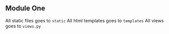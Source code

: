 ## Module One ##

All static files goes to `static`
All html templates goes to `templates`
All views goes to `views.py`
